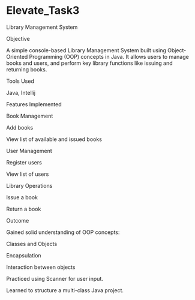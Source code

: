 # Elevate_Task3
Library Management System

Objective

   A simple console-based Library Management System built using Object-Oriented Programming (OOP) concepts in Java. It allows users to manage books and users, and perform key library functions like issuing and returning books.
 

Tools Used

   Java, Intellij
 
Features Implemented

   Book Management
 
Add books

   View list of available and issued books
 
User Management

  Register users

  View list of users

Library Operations

   Issue a book
 
   Return a book
 
Outcome

   Gained solid understanding of OOP concepts:

   Classes and Objects
 
   Encapsulation
 
   Interaction between objects
 
   Practiced using Scanner for user input.
 
   Learned to structure a multi-class Java project.
 
